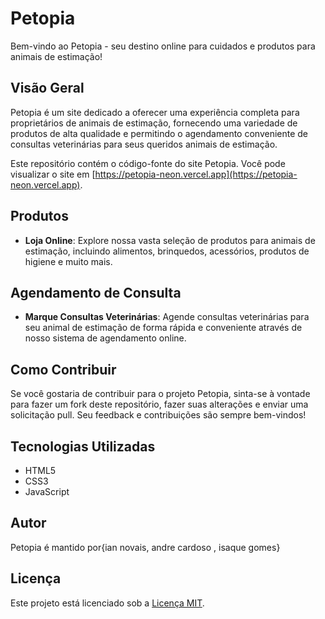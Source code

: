 # Petopia

Bem-vindo ao Petopia - seu destino online para cuidados e produtos para animais de estimação!

## Visão Geral

Petopia é um site dedicado a oferecer uma experiência completa para proprietários de animais de estimação, fornecendo uma variedade de produtos de alta qualidade e permitindo o agendamento conveniente de consultas veterinárias para seus queridos animais de estimação.

Este repositório contém o código-fonte do site Petopia. Você pode visualizar o site em [https://petopia-neon.vercel.app](https://petopia-neon.vercel.app).

## Produtos

- **Loja Online**: Explore nossa vasta seleção de produtos para animais de estimação, incluindo alimentos, brinquedos, acessórios, produtos de higiene e muito mais.

## Agendamento de Consulta

- **Marque Consultas Veterinárias**: Agende consultas veterinárias para seu animal de estimação de forma rápida e conveniente através de nosso sistema de agendamento online.

## Como Contribuir

Se você gostaria de contribuir para o projeto Petopia, sinta-se à vontade para fazer um fork deste repositório, fazer suas alterações e enviar uma solicitação pull. Seu feedback e contribuições são sempre bem-vindos!

## Tecnologias Utilizadas

- HTML5
- CSS3
- JavaScript

## Autor

Petopia é mantido por{ian novais, andre cardoso , isaque gomes}

## Licença

Este projeto está licenciado sob a [Licença MIT](LICENSE).
